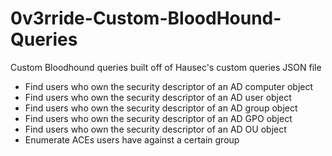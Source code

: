 # 0v3rride-Custom-BloodHound-Queries
Custom Bloodhound queries built off of Hausec's custom queries JSON file

* Find users who own the security descriptor of an AD computer object
* Find users who own the security descriptor of an AD user object
* Find users who own the security descriptor of an AD group object
* Find users who own the security descriptor of an AD GPO object
* Find users who own the security descriptor of an AD OU object
* Enumerate ACEs users have against a certain group

